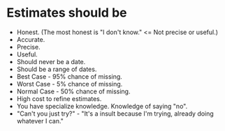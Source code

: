 # Estimates should be

- Honest. (The most honest is "I don't know." <= Not precise or useful.)
- Accurate.
- Precise.
- Useful.
- Should never be a date.
- Should be a range of dates.
- Best Case - 95% chance of missing.
- Worst Case - 5% chance of missing.
- Normal Case - 50% chance of missing.
- High cost to refine estimates.
- You have specialize knowledge. Knowledge of saying "no".
- "Can't you just try?" - "It's a insult because I'm trying, already doing whatever I can."